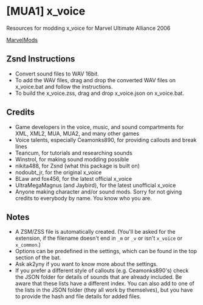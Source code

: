 # [MUA1] x_voice
Resources for modding x_voice for Marvel Ultimate Alliance 2006

[MarvelMods](https://marvelmods.com/forum/index.php?topic=11070)


## Zsnd Instructions
- Convert sound files to WAV 16bit.
- To add the WAV files, drag and drop the converted WAV files on x_voice.bat and follow the instructions.
- To build the x_voice.zss, drag and drop x_voice.json on x_voice.bat.


## Credits
- Game developers in the voice, music, and sound compartments for XML, XML2, MUA, MUA2, and many other games
- Voice talents, especially Ceamonks890, for providing callouts and break lines
- Teancum, for tutorials and researching sounds
- Winstrol, for making sound modding possible
- nikita488, for Zsnd (what this package is built on)
- nodoubt_jr, for the original x_voice
- BLaw and fox456, for the latest official x_voice
- UltraMegaMagnus (and Jaybird), for the latest unofficial x_voice
- Anyone making character and/or sound mods. Sorry for not giving credits to everybody by name. You know who you are.


## Notes
- A ZSM/ZSS file is automatically created. (You'll be asked for the extension, if the filename doesn't end in `_m` or `_v` or isn't `x_voice` or `x_common`.)
- Options can be predefined in the settings, which can be found in the top section of the bat.
- Ask ak2yny if you want to know more about the settings.
- If you prefer a different style of callouts (e.g. Ceamonks890's) check the JSON folder for details of sounds that are already included. Be aware that these lists have a different index. You can also add to one of the lists in the JSON folder (they all work by themselves), but you have to provide the hash and file details for added files.